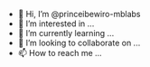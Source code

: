 - 👋 Hi, I’m @princeibewiro-mblabs
- 👀 I’m interested in ...
- 🌱 I’m currently learning ...
- 💞️ I’m looking to collaborate on ...
- 📫 How to reach me ...

<!---
princeibewiro-mblabs/princeibewiro-mblabs is a ✨ special ✨ repository because its `README.md` (this file) appears on your GitHub profile.
You can click the Preview link to take a look at your changes.
--->
